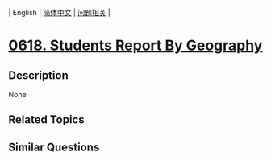
| English | [简体中文](README.md) | [问题相关](QUESTION.md) |
# [0618. Students Report By Geography](https://leetcode-cn.com/problems/students-report-by-geography/)
## Description
None
## Related Topics

## Similar Questions

